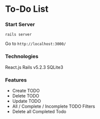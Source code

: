 # To-Do List

### Start Server

`rails server`

Go to `http://localhost:3000/`

### Technologies

React.js
Rails v5.2.3
SQLite3

### Features

* Create TODO
* Delete TODO
* Update TODO
* All / Complete / Incomplete TODO Filters
* Delete all Completed Todo
